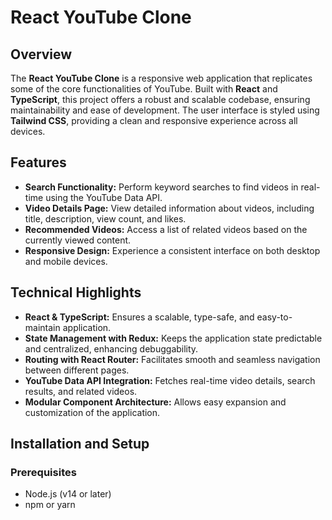# React YouTube Clone

## Overview

The **React YouTube Clone** is a responsive web application that replicates some of the core functionalities of YouTube. Built with **React** and **TypeScript**, this project offers a robust and scalable codebase, ensuring maintainability and ease of development. The user interface is styled using **Tailwind CSS**, providing a clean and responsive experience across all devices.

## Features

- **Search Functionality:** Perform keyword searches to find videos in real-time using the YouTube Data API.
- **Video Details Page:** View detailed information about videos, including title, description, view count, and likes.
- **Recommended Videos:** Access a list of related videos based on the currently viewed content.
- **Responsive Design:** Experience a consistent interface on both desktop and mobile devices.

## Technical Highlights

- **React & TypeScript:** Ensures a scalable, type-safe, and easy-to-maintain application.
- **State Management with Redux:** Keeps the application state predictable and centralized, enhancing debuggability.
- **Routing with React Router:** Facilitates smooth and seamless navigation between different pages.
- **YouTube Data API Integration:** Fetches real-time video details, search results, and related videos.
- **Modular Component Architecture:** Allows easy expansion and customization of the application.

## Installation and Setup

### Prerequisites

- Node.js (v14 or later)
- npm or yarn
